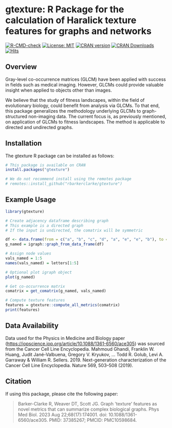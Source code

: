 # gtexture: R Package for the calculation of Haralick texture features for graphs and networks

[![R-CMD-check](https://github.com/rbarkerclarke/gtexture/workflows/R-CMD-check/badge.svg)](https://github.com/rbarkerclarke/gtexture/actions)
[![License: MIT](https://img.shields.io/badge/License-MIT-blue.svg)](https://opensource.org/licenses/MIT)
[![CRAN version](http://www.r-pkg.org/badges/version/gtexture)](https://CRAN.R-project.org/package=gtexture)
[![CRAN Downloads](http://cranlogs.r-pkg.org/badges/grand-total/gtexture)](https://CRAN.R-project.org/package=gtexture)
[![Hits](https://hits.seeyoufarm.com/api/count/incr/badge.svg?url=https%3A%2F%2Fgithub.com%2Frbarkerclarke%2Fgtexture&count_bg=%2379C83D&title_bg=%23555555&icon=&icon_color=%23E7E7E7&title=hits&edge_flat=false)](https://hits.seeyoufarm.com)

## Overview

Gray-level co-occurrence matrices (GLCM) have been applied with success in fields such as medical imaging.
However, GLCMs could provide valuable insight when applied to objects other than images.


We believe that the study of fitness landscapes, within the field of evolutionary biology, could benefit from analysis via GLCMs.
To that end, this package generalizes the methodology underlying GLCMs to graph-structured non-imaging data.
The current focus is, as previously mentioned, on application of GLCMs to fitness landscapes. The method is applicable to directed and undirected graphs. 

## Installation

The gtexture R package can be installed as follows:

```r
# This package is available on CRAN
install.packages("gtexture")

# We do not recommend install using the remotes package
# remotes::install_github("rbarkerclarke/gtexture")
```

## Example Usage 

```r
library(gtexture)

# Create adjacency dataframe describing graph 
# This example is a directed graph 
# If the input is undirected, the comatrix will be symmetric

df <- data.frame(from = c("a", "b", "c", "d", "a", "e", "e", "b"), to = c("b", "a", "a", "a", "e", "b", "c", "d"))
g_named = igraph::graph_from_data_frame(df)

# Assign node values
vals_named = 1:5
names(vals_named) = letters[1:5]

# Optional plot igraph object
plot(g_named)

# Get co-occurrence matrix 
comatrix = get_comatrix(g_named, vals_named)

# Compute texture features 
features = gtexture::compute_all_metrics(comatrix)
print(features)
```

## Data Availability 
Data used for the Physics in Medicine and Biology paper (https://iopscience.iop.org/article/10.1088/1361-6560/ace305) was sourced from the Cancer Cell Line Encyclopedia. 
Mahmoud Ghandi, Franklin W. Huang, Judit Jané-Valbuena, Gregory V. Kryukov, ... Todd R. Golub, Levi A. Garraway & William R. Sellers. 2019. Next-generation characterization of the Cancer Cell Line Encyclopedia. Nature 569, 503–508 (2019).

## Citation 

If using this package, please cite the following paper:
> Barker-Clarke R, Weaver DT, Scott JG. Graph 'texture' features as novel metrics that can summarize complex biological graphs. Phys Med Biol. 2023 Aug 22;68(17):174001. doi: 10.1088/1361-6560/ace305. PMID: 37385267; PMCID: PMC10598684.
